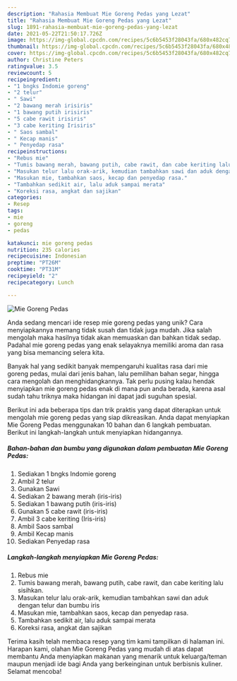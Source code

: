 ```yaml
---
description: "Rahasia Membuat Mie Goreng Pedas yang Lezat"
title: "Rahasia Membuat Mie Goreng Pedas yang Lezat"
slug: 1891-rahasia-membuat-mie-goreng-pedas-yang-lezat
date: 2021-05-22T21:50:17.726Z
image: https://img-global.cpcdn.com/recipes/5c6b5453f28043fa/680x482cq70/mie-goreng-pedas-foto-resep-utama.jpg
thumbnail: https://img-global.cpcdn.com/recipes/5c6b5453f28043fa/680x482cq70/mie-goreng-pedas-foto-resep-utama.jpg
cover: https://img-global.cpcdn.com/recipes/5c6b5453f28043fa/680x482cq70/mie-goreng-pedas-foto-resep-utama.jpg
author: Christine Peters
ratingvalue: 3.5
reviewcount: 5
recipeingredient:
- "1 bngks Indomie goreng"
- "2 telur"
- " Sawi"
- "2 bawang merah irisiris"
- "1 bawang putih irisiris"
- "5 cabe rawit irisiris"
- "3 cabe keriting Irisiris"
- " Saos sambal"
- " Kecap manis"
- " Penyedap rasa"
recipeinstructions:
- "Rebus mie"
- "Tumis bawang merah, bawang putih, cabe rawit, dan cabe keriting lalu sisihkan."
- "Masukan telur lalu orak-arik, kemudian tambahkan sawi dan aduk dengan telur dan bumbu iris"
- "Masukan mie, tambahkan saos, kecap dan penyedap rasa."
- "Tambahkan sedikit air, lalu aduk sampai merata"
- "Koreksi rasa, angkat dan sajikan"
categories:
- Resep
tags:
- mie
- goreng
- pedas

katakunci: mie goreng pedas 
nutrition: 235 calories
recipecuisine: Indonesian
preptime: "PT26M"
cooktime: "PT31M"
recipeyield: "2"
recipecategory: Lunch

---
```



![Mie Goreng Pedas](https://img-global.cpcdn.com/recipes/5c6b5453f28043fa/680x482cq70/mie-goreng-pedas-foto-resep-utama.jpg)

Anda sedang mencari ide resep mie goreng pedas yang unik? Cara menyiapkannya memang tidak susah dan tidak juga mudah. Jika salah mengolah maka hasilnya tidak akan memuaskan dan bahkan tidak sedap. Padahal mie goreng pedas yang enak selayaknya memiliki aroma dan rasa yang bisa memancing selera kita.

Banyak hal yang sedikit banyak mempengaruhi kualitas rasa dari mie goreng pedas, mulai dari jenis bahan, lalu pemilihan bahan segar, hingga cara mengolah dan menghidangkannya. Tak perlu pusing kalau hendak menyiapkan mie goreng pedas enak di mana pun anda berada, karena asal sudah tahu triknya maka hidangan ini dapat jadi suguhan spesial.




Berikut ini ada beberapa tips dan trik praktis yang dapat diterapkan untuk mengolah mie goreng pedas yang siap dikreasikan. Anda dapat menyiapkan Mie Goreng Pedas menggunakan 10 bahan dan 6 langkah pembuatan. Berikut ini langkah-langkah untuk menyiapkan hidangannya.

<!--inarticleads1-->

##### Bahan-bahan dan bumbu yang digunakan dalam pembuatan Mie Goreng Pedas:

1. Sediakan 1 bngks Indomie goreng
1. Ambil 2 telur
1. Gunakan  Sawi
1. Sediakan 2 bawang merah (iris-iris)
1. Sediakan 1 bawang putih (iris-iris)
1. Gunakan 5 cabe rawit (iris-iris)
1. Ambil 3 cabe keriting (Iris-iris)
1. Ambil  Saos sambal
1. Ambil  Kecap manis
1. Sediakan  Penyedap rasa




<!--inarticleads2-->

##### Langkah-langkah menyiapkan Mie Goreng Pedas:

1. Rebus mie
1. Tumis bawang merah, bawang putih, cabe rawit, dan cabe keriting lalu sisihkan.
1. Masukan telur lalu orak-arik, kemudian tambahkan sawi dan aduk dengan telur dan bumbu iris
1. Masukan mie, tambahkan saos, kecap dan penyedap rasa.
1. Tambahkan sedikit air, lalu aduk sampai merata
1. Koreksi rasa, angkat dan sajikan




Terima kasih telah membaca resep yang tim kami tampilkan di halaman ini. Harapan kami, olahan Mie Goreng Pedas yang mudah di atas dapat membantu Anda menyiapkan makanan yang menarik untuk keluarga/teman maupun menjadi ide bagi Anda yang berkeinginan untuk berbisnis kuliner. Selamat mencoba!

